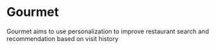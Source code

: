 # Gourmet
Gourmet aims to use personalization to improve restaurant search and recommendation based on visit history
